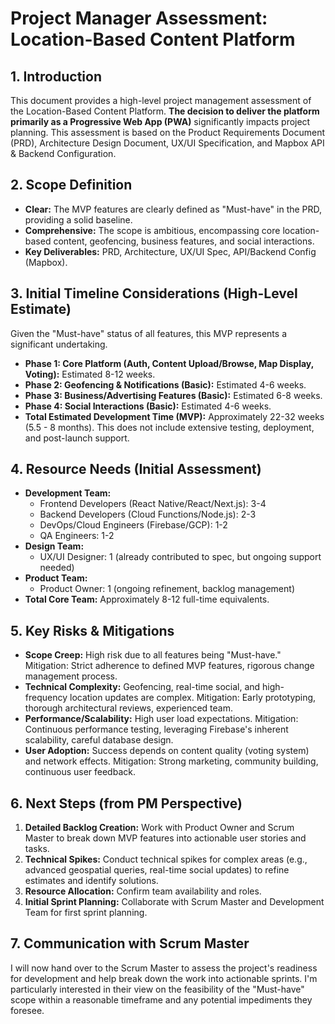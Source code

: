 # Project Manager Assessment: Location-Based Content Platform

## 1. Introduction
This document provides a high-level project management assessment of the Location-Based Content Platform. **The decision to deliver the platform primarily as a Progressive Web App (PWA)** significantly impacts project planning. This assessment is based on the Product Requirements Document (PRD), Architecture Design Document, UX/UI Specification, and Mapbox API & Backend Configuration.

## 2. Scope Definition
*   **Clear:** The MVP features are clearly defined as "Must-have" in the PRD, providing a solid baseline.
*   **Comprehensive:** The scope is ambitious, encompassing core location-based content, geofencing, business features, and social interactions.
*   **Key Deliverables:** PRD, Architecture, UX/UI Spec, API/Backend Config (Mapbox).

## 3. Initial Timeline Considerations (High-Level Estimate)
Given the "Must-have" status of all features, this MVP represents a significant undertaking.
*   **Phase 1: Core Platform (Auth, Content Upload/Browse, Map Display, Voting):** Estimated 8-12 weeks.
*   **Phase 2: Geofencing & Notifications (Basic):** Estimated 4-6 weeks.
*   **Phase 3: Business/Advertising Features (Basic):** Estimated 6-8 weeks.
*   **Phase 4: Social Interactions (Basic):** Estimated 4-6 weeks.
*   **Total Estimated Development Time (MVP):** Approximately 22-32 weeks (5.5 - 8 months). This does not include extensive testing, deployment, and post-launch support.

## 4. Resource Needs (Initial Assessment)
*   **Development Team:**
    *   Frontend Developers (React Native/React/Next.js): 3-4
    *   Backend Developers (Cloud Functions/Node.js): 2-3
    *   DevOps/Cloud Engineers (Firebase/GCP): 1-2
    *   QA Engineers: 1-2
*   **Design Team:**
    *   UX/UI Designer: 1 (already contributed to spec, but ongoing support needed)
*   **Product Team:**
    *   Product Owner: 1 (ongoing refinement, backlog management)
*   **Total Core Team:** Approximately 8-12 full-time equivalents.

## 5. Key Risks & Mitigations
*   **Scope Creep:** High risk due to all features being "Must-have." Mitigation: Strict adherence to defined MVP features, rigorous change management process.
*   **Technical Complexity:** Geofencing, real-time social, and high-frequency location updates are complex. Mitigation: Early prototyping, thorough architectural reviews, experienced team.
*   **Performance/Scalability:** High user load expectations. Mitigation: Continuous performance testing, leveraging Firebase's inherent scalability, careful database design.
*   **User Adoption:** Success depends on content quality (voting system) and network effects. Mitigation: Strong marketing, community building, continuous user feedback.

## 6. Next Steps (from PM Perspective)
1.  **Detailed Backlog Creation:** Work with Product Owner and Scrum Master to break down MVP features into actionable user stories and tasks.
2.  **Technical Spikes:** Conduct technical spikes for complex areas (e.g., advanced geospatial queries, real-time social updates) to refine estimates and identify solutions.
3.  **Resource Allocation:** Confirm team availability and roles.
4.  **Initial Sprint Planning:** Collaborate with Scrum Master and Development Team for first sprint planning.

## 7. Communication with Scrum Master
I will now hand over to the Scrum Master to assess the project's readiness for development and help break down the work into actionable sprints. I'm particularly interested in their view on the feasibility of the "Must-have" scope within a reasonable timeframe and any potential impediments they foresee.
